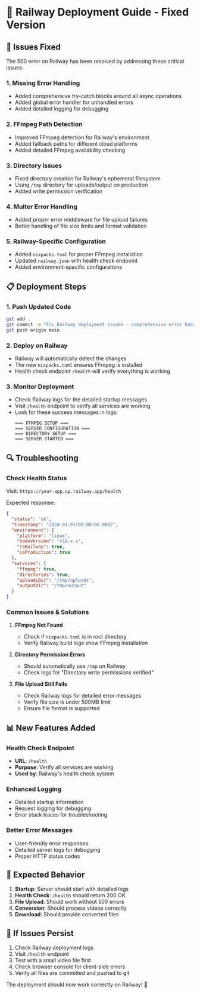 # 🚀 Railway Deployment Guide - Fixed Version

## 🔧 Issues Fixed

The 500 error on Railway has been resolved by addressing these critical issues:

### 1. **Missing Error Handling**
- Added comprehensive try-catch blocks around all async operations
- Added global error handler for unhandled errors
- Added detailed logging for debugging

### 2. **FFmpeg Path Detection**
- Improved FFmpeg detection for Railway's environment
- Added fallback paths for different cloud platforms
- Added detailed FFmpeg availability checking

### 3. **Directory Issues**
- Fixed directory creation for Railway's ephemeral filesystem
- Using `/tmp` directory for uploads/output on production
- Added write permission verification

### 4. **Multer Error Handling**
- Added proper error middleware for file upload failures
- Better handling of file size limits and format validation

### 5. **Railway-Specific Configuration**
- Added `nixpacks.toml` for proper FFmpeg installation
- Updated `railway.json` with health check endpoint
- Added environment-specific configurations

## 📋 Deployment Steps

### 1. **Push Updated Code**
```bash
git add .
git commit -m "Fix Railway deployment issues - comprehensive error handling and FFmpeg detection"
git push origin main
```

### 2. **Deploy on Railway**
- Railway will automatically detect the changes
- The new `nixpacks.toml` ensures FFmpeg is installed
- Health check endpoint `/health` will verify everything is working

### 3. **Monitor Deployment**
- Check Railway logs for the detailed startup messages
- Visit `/health` endpoint to verify all services are working
- Look for these success messages in logs:
  ```
  === FFMPEG SETUP ===
  === SERVER CONFIGURATION ===
  === DIRECTORY SETUP ===
  === SERVER STARTED ===
  ```

## 🔍 Troubleshooting

### Check Health Status
Visit: `https://your-app.up.railway.app/health`

Expected response:
```json
{
  "status": "ok",
  "timestamp": "2024-01-01T00:00:00.000Z",
  "environment": {
    "platform": "linux",
    "nodeVersion": "v18.x.x",
    "isRailway": true,
    "isProduction": true
  },
  "services": {
    "ffmpeg": true,
    "directories": true,
    "uploadsDir": "/tmp/uploads",
    "outputDir": "/tmp/output"
  }
}
```

### Common Issues & Solutions

1. **FFmpeg Not Found**
   - Check if `nixpacks.toml` is in root directory
   - Verify Railway build logs show FFmpeg installation

2. **Directory Permission Errors**
   - Should automatically use `/tmp` on Railway
   - Check logs for "Directory write permissions verified"

3. **File Upload Still Fails**
   - Check Railway logs for detailed error messages
   - Verify file size is under 500MB limit
   - Ensure file format is supported

## 📊 New Features Added

### Health Check Endpoint
- **URL**: `/health`
- **Purpose**: Verify all services are working
- **Used by**: Railway's health check system

### Enhanced Logging
- Detailed startup information
- Request logging for debugging
- Error stack traces for troubleshooting

### Better Error Messages
- User-friendly error responses
- Detailed server logs for debugging
- Proper HTTP status codes

## 🎯 Expected Behavior

1. **Startup**: Server should start with detailed logs
2. **Health Check**: `/health` should return 200 OK
3. **File Upload**: Should work without 500 errors
4. **Conversion**: Should process videos correctly
5. **Download**: Should provide converted files

## 🚨 If Issues Persist

1. Check Railway deployment logs
2. Visit `/health` endpoint
3. Test with a small video file first
4. Check browser console for client-side errors
5. Verify all files are committed and pushed to git

The deployment should now work correctly on Railway! 🎉
